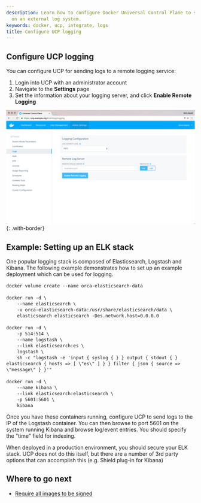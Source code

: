 ```yaml
---
description: Learn how to configure Docker Universal Control Plane to store your logs
  on an external log system.
keywords: docker, ucp, integrate, logs
title: Configure UCP logging
---
```


## Configure UCP logging

You can configure UCP for sending logs to a remote logging service:

1. Login into UCP with an administrator account
2. Navigate to the **Settings** page
3. Set the information about your logging server, and click
**Enable Remote Logging**

![](../../images/configure-logs-1.png){: .with-border}

## Example: Setting up an ELK stack

One popular logging stack is composed of Elasticsearch, Logstash and
Kibana. The following example demonstrates how to set up an example
deployment which can be used for logging.

```none
docker volume create --name orca-elasticsearch-data

docker run -d \
    --name elasticsearch \
    -v orca-elasticsearch-data:/usr/share/elasticsearch/data \
    elasticsearch elasticsearch -Des.network.host=0.0.0.0

docker run -d \
    -p 514:514 \
    --name logstash \
    --link elasticsearch:es \
    logstash \
    sh -c "logstash -e 'input { syslog { } } output { stdout { } elasticsearch { hosts => [ \"es\" ] } } filter { json { source => \"message\" } }'"

docker run -d \
    --name kibana \
    --link elasticsearch:elasticsearch \
    -p 5601:5601 \
    kibana
```

Once you have these containers running, configure UCP to send logs to
the IP of the Logstash container. You can then browse to port 5601 on the system
running Kibana and browse log/event entries. You should specify the "time"
field for indexing.

When deployed in a production environment, you should secure your ELK
stack. UCP does not do this itself, but there are a number of 3rd party
options that can accomplish this (e.g. Shield plug-in for Kibana)

## Where to go next

* [Require all images to be signed](content-trust.md)
